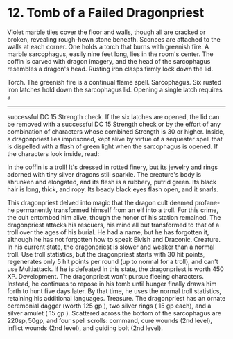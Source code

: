 # 12. Tomb of a Failed Dragonpriest

Violet marble tiles cover the floor and walls, though all are cracked or broken, revealing rough-hewn stone beneath. Sconces are attached to the walls at each corner. One holds a torch that burns with greenish fire. A marble sarcophagus, easily nine feet long, lies in the room's center. The coffin is carved with dragon imagery, and the head of the sarcophagus resembles a dragon's head. Rusting iron clasps firmly lock down the lid.

Torch. The greenish fire is a continual flame spell. Sarcophagus. Six rusted iron latches hold down the sarcophagus lid. Opening a single latch requires a

---

successful DC 15 Strength check. If the six latches are opened, the lid can be removed with a successful DC 15 Strength check or by the effort of any combination of characters whose combined Strength is 30 or higher.
Inside, a dragonpriest lies imprisoned, kept alive by virtue of a sequester spell that is dispelled with a flash of green light when the sarcophagus is opened. If the characters look inside, read:

In the coffin is a troll! It's dressed in rotted finery, but its jewelry and rings adorned with tiny silver dragons still sparkle. The creature's body is shrunken and elongated, and its flesh is a rubbery, putrid green. Its black hair is long, thick, and ropy. Its beady black eyes flash open, and it snarls.

This dragonpriest delved into magic that the dragon cult deemed profane-he permanently transformed himself from an elf into a troll. For this crime, the cult entombed him alive, though the honor of his station remained. The dragonpriest attacks his rescuers, his mind all but transformed to that of a troll over the ages of his burial. He had a name, but he has forgotten it, although he has not forgotten how to speak Elvish and Draconic.
Creature. In his current state, the dragonpriest is slower and weaker than a normal troll. Use troll statistics, but the dragonpriest starts with 30 hit points, regenerates only 5 hit points per round (up to normal for a troll), and can't use Multiattack. If he is defeated in this state, the dragonpriest is worth 450 XP.
Development. The dragonpriest won't pursue fleeing characters. Instead, he continues to repose in his tomb until hunger finally draws him forth to hunt five days later. By that time, he uses the normal troll statistics, retaining his additional languages.
Treasure. The dragonpriest has an ornate ceremonial dagger (worth 125 gp ), two silver rings ( 15 gp each), and a silver amulet ( 15 gp ). Scattered across the bottom of the sarcophagus are $220 \mathrm{sp}, 50 \mathrm{gp}$, and four spell scrolls: command, cure wounds (2nd level), inflict wounds (2nd level), and guiding bolt (2nd level).